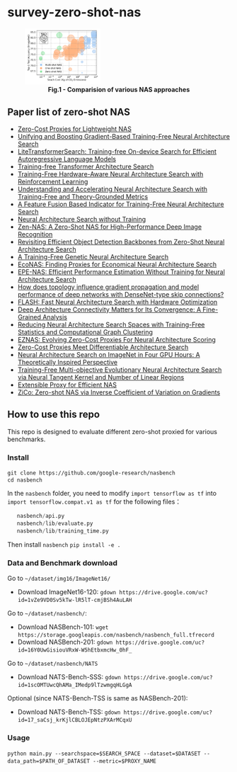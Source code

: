 # survey-zero-shot-nas

<figure>
<img src="./stat.svg" alt="Comparision of various NAS approaches" style="width:40%">
<figcaption align = "center"><b>Fig.1 - Comparision of various NAS approaches</b></figcaption>
</figure>


## Paper list of zero-shot NAS
- [Zero-Cost Proxies for Lightweight NAS](https://arxiv.org/abs/2101.08134)
- [Unifying and Boosting Gradient-Based Training-Free Neural Architecture Search](https://arxiv.org/abs/2201.09785)
- [LiteTransformerSearch: Training-free On-device Search for Efficient Autoregressive Language Models](https://arxiv.org/abs/2203.02094)
- [Training-free Transformer Architecture Search](https://openaccess.thecvf.com/content/CVPR2022/html/Zhou_Training-Free_Transformer_Architecture_Search_CVPR_2022_paper.html)
- [Training-Free Hardware-Aware Neural Architecture Search with Reinforcement Learning](https://koreascience.kr/article/JAKO202103953762146.pdf)
- [Understanding and Accelerating Neural Architecture Search with Training-Free and Theory-Grounded Metrics](https://arxiv.org/abs/2108.11939)
- [A Feature Fusion Based Indicator for Training-Free Neural Architecture Search](https://ieeexplore.ieee.org/abstract/document/9548935)
- [Neural Architecture Search without Training](https://proceedings.mlr.press/v139/mellor21a.html)
- [Zen-NAS: A Zero-Shot NAS for High-Performance Deep Image Recognition](https://openaccess.thecvf.com/content/ICCV2021/html/Lin_Zen-NAS_A_Zero-Shot_NAS_for_High-Performance_Image_Recognition_ICCV_2021_paper.html)
- [Revisiting Efficient Object Detection Backbones from Zero-Shot Neural Architecture Search](https://arxiv.org/abs/2111.13336)
- [A Training-Free Genetic Neural Architecture Search](https://dl.acm.org/doi/abs/10.1145/3491396.3506510)
- [EcoNAS: Finding Proxies for Economical Neural Architecture Search](https://openaccess.thecvf.com/content_CVPR_2020/html/Zhou_EcoNAS_Finding_Proxies_for_Economical_Neural_Architecture_Search_CVPR_2020_paper.html)
- [EPE-NAS: Efficient Performance Estimation Without Training for Neural Architecture Search](https://link.springer.com/chapter/10.1007/978-3-030-86383-8_44)
- [How does topology influence gradient propagation and model performance of deep networks with DenseNet-type skip connections?]()
- [FLASH: Fast Neural Architecture Search with Hardware Optimization](https://dl.acm.org/doi/abs/10.1145/3476994)
- [Deep Architecture Connectivity Matters for Its Convergence: A Fine-Grained Analysis](https://arxiv.org/abs/2205.05662)
- [Reducing Neural Architecture Search Spaces with Training-Free Statistics and Computational Graph Clustering](https://arxiv.org/pdf/2204.14103.pdf)
- [EZNAS: Evolving Zero-Cost Proxies For Neural Architecture Scoring ](https://openreview.net/forum?id=lSqaDG4dvdt)
- [Zero-Cost Proxies Meet Differentiable Architecture Search](https://arxiv.org/abs/2106.06799)
- [Neural Architecture Search on ImageNet in Four GPU Hours: A Theoretically Inspired Perspective](https://arxiv.org/abs/2102.11535)
- [Training-Free Multi-objective Evolutionary Neural Architecture Search via Neural Tangent Kernel and Number of Linear Regions](https://link.springer.com/chapter/10.1007/978-3-030-92270-2_29)
- [Extensible Proxy for Efficient NAS](https://arxiv.org/abs/2210.09459)
- [ZiCo: Zero-shot NAS via Inverse Coefficient of Variation on Gradients](https://arxiv.org/abs/2301.11300)


## How to use this repo
This repo is designed to evaluate different zero-shot proxied for various benchmarks.

### Install
```pip install -r requirement.txt
git clone https://github.com/google-research/nasbench
cd nasbench
```
In the `nasbench` folder, you need to modify `import tensorflow as tf` into `import tensorflow.compat.v1 as tf` for the following files：
```example.py
   nasbench/api.py
   nasbench/lib/evaluate.py
   nasbench/lib/training_time.py
```
Then install `nasbench`
`pip install -e .`
### Data and Benchmark download
Go to `~/dataset/img16/ImageNet16/`
- Download ImageNet16-120: `gdown https://drive.google.com/uc?id=1vZe9VD0Sv5kTw-lR5lT-cmjBSh4AuLAH`

Go to `~/dataset/nasbench/`:
- Download NASBench-101: `wget https://storage.googleapis.com/nasbench/nasbench_full.tfrecord`
- Download NASBench-201: `gdown https://drive.google.com/uc?id=16Y0UwGisiouVRxW-W5hEtbxmcHw_0hF_`


Go to `~/dataset/nasbench/NATS`
- Download NATS-Bench-SSS: `gdown https://drive.google.com/uc?id=1scOMTUwcQhAMa_IMedp9lTzwmgqHLGgA`



Optional (since NATS-Bench-TSS is same as NASBench-201): 
- Download NATS-Bench-TSS: `gdown https://drive.google.com/uc?id=17_saCsj_krKjlCBLOJEpNtzPXArMCqxU`

### Usage
```python main.py --searchspace=$SEARCH_SPACE --dataset=$DATASET --data_path=$PATH_OF_DATASET --metric=$PROXY_NAME```

